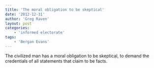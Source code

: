 ```yaml
---
title: 'The moral obligation to be skeptical'
date: '2012-12-31'
author: 'Greg Raven'
layout: post
categories:
    - 'informed electorate'
tags:
    - 'Bergan Evans'
---
```


The civilized man has a moral obligation to be skeptical, to demand the credentials of all statements that claim to be facts.